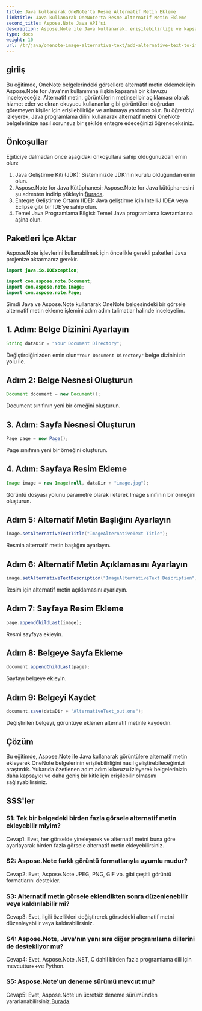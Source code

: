 ```yaml
---
title: Java kullanarak OneNote'ta Resme Alternatif Metin Ekleme
linktitle: Java kullanarak OneNote'ta Resme Alternatif Metin Ekleme
second_title: Aspose.Note Java API'si
description: Aspose.Note ile Java kullanarak, erişilebilirliği ve kapsayıcılığı geliştirerek OneNote belgelerindeki görsellere nasıl alternatif metin ekleyeceğinizi öğrenin.
type: docs
weight: 10
url: /tr/java/onenote-image-alternative-text/add-alternative-text-to-image/
---
```

## giriiş

Bu eğitimde, OneNote belgelerindeki görsellere alternatif metin eklemek için Aspose.Note for Java'nın kullanımına ilişkin kapsamlı bir kılavuzu inceleyeceğiz. Alternatif metin, görüntülerin metinsel bir açıklaması olarak hizmet eder ve ekran okuyucu kullananlar gibi görüntüleri doğrudan göremeyen kişiler için erişilebilirliğe ve anlamaya yardımcı olur. Bu öğreticiyi izleyerek, Java programlama dilini kullanarak alternatif metni OneNote belgelerinize nasıl sorunsuz bir şekilde entegre edeceğinizi öğreneceksiniz.

## Önkoşullar

Eğiticiye dalmadan önce aşağıdaki önkoşullara sahip olduğunuzdan emin olun:

1. Java Geliştirme Kiti (JDK): Sisteminizde JDK'nın kurulu olduğundan emin olun.
2.  Aspose.Note for Java Kütüphanesi: Aspose.Note for Java kütüphanesini şu adresten indirip yükleyin:[Burada](https://releases.aspose.com/note/java/).
3. Entegre Geliştirme Ortamı (IDE): Java geliştirme için IntelliJ IDEA veya Eclipse gibi bir IDE'ye sahip olun.
4. Temel Java Programlama Bilgisi: Temel Java programlama kavramlarına aşina olun.

## Paketleri İçe Aktar

Aspose.Note işlevlerini kullanabilmek için öncelikle gerekli paketleri Java projenize aktarmanız gerekir.

```java
import java.io.IOException;

import com.aspose.note.Document;
import com.aspose.note.Image;
import com.aspose.note.Page;
```

Şimdi Java ve Aspose.Note kullanarak OneNote belgesindeki bir görsele alternatif metin ekleme işlemini adım adım talimatlar halinde inceleyelim.

## 1. Adım: Belge Dizinini Ayarlayın

```java
String dataDir = "Your Document Directory";
```

 Değiştirdiğinizden emin olun`"Your Document Directory"` belge dizininizin yolu ile.

## Adım 2: Belge Nesnesi Oluşturun

```java
Document document = new Document();
```

Document sınıfının yeni bir örneğini oluşturun.

## 3. Adım: Sayfa Nesnesi Oluşturun

```java
Page page = new Page();
```

Page sınıfının yeni bir örneğini oluşturun.

## 4. Adım: Sayfaya Resim Ekleme

```java
Image image = new Image(null, dataDir + "image.jpg");
```

Görüntü dosyası yolunu parametre olarak ileterek Image sınıfının bir örneğini oluşturun.

## Adım 5: Alternatif Metin Başlığını Ayarlayın

```java
image.setAlternativeTextTitle("ImageAlternativeText Title");
```

Resmin alternatif metin başlığını ayarlayın.

## Adım 6: Alternatif Metin Açıklamasını Ayarlayın

```java
image.setAlternativeTextDescription("ImageAlternativeText Description");
```

Resim için alternatif metin açıklamasını ayarlayın.

## Adım 7: Sayfaya Resim Ekleme

```java
page.appendChildLast(image);
```

Resmi sayfaya ekleyin.

## Adım 8: Belgeye Sayfa Ekleme

```java
document.appendChildLast(page);
```

Sayfayı belgeye ekleyin.

## Adım 9: Belgeyi Kaydet

```java
document.save(dataDir + "AlternativeText_out.one");
```

Değiştirilen belgeyi, görüntüye eklenen alternatif metinle kaydedin.

## Çözüm

Bu eğitimde, Aspose.Note ile Java kullanarak görüntülere alternatif metin ekleyerek OneNote belgelerinin erişilebilirliğini nasıl geliştirebileceğimizi araştırdık. Yukarıda özetlenen adım adım kılavuzu izleyerek belgelerinizin daha kapsayıcı ve daha geniş bir kitle için erişilebilir olmasını sağlayabilirsiniz.

## SSS'ler

### S1: Tek bir belgedeki birden fazla görsele alternatif metin ekleyebilir miyim?

Cevap1: Evet, her görselde yineleyerek ve alternatif metni buna göre ayarlayarak birden fazla görsele alternatif metin ekleyebilirsiniz.

### S2: Aspose.Note farklı görüntü formatlarıyla uyumlu mudur?

Cevap2: Evet, Aspose.Note JPEG, PNG, GIF vb. gibi çeşitli görüntü formatlarını destekler.

### S3: Alternatif metin görsele eklendikten sonra düzenlenebilir veya kaldırılabilir mi?

Cevap3: Evet, ilgili özellikleri değiştirerek görseldeki alternatif metni düzenleyebilir veya kaldırabilirsiniz.

### S4: Aspose.Note, Java'nın yanı sıra diğer programlama dillerini de destekliyor mu?

Cevap4: Evet, Aspose.Note .NET, C dahil birden fazla programlama dili için mevcuttur++ve Python.

### S5: Aspose.Note'un deneme sürümü mevcut mu?

 Cevap5: Evet, Aspose.Note'un ücretsiz deneme sürümünden yararlanabilirsiniz.[Burada](https://releases.aspose.com/).